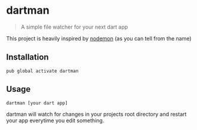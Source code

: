 # dartman
> A simple file watcher for your next dart app

This project is heavily inspired by [nodemon](https://github.com/remy/nodemon) (as you can tell from the name)

## Installation
`pub global activate dartman`

## Usage
`dartman [your dart app]`

dartman will watch for changes in your projects root directory and restart your app everytime you edit something.
